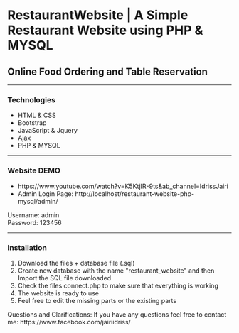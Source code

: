 <h1>RestaurantWebsite | A Simple Restaurant Website using PHP & MYSQL</h1>
<h2>Online Food Ordering and Table Reservation</h2>
<hr>
<div>
	<h3>Technologies</h3>
  	<ul>
		<li>HTML & CSS</li>
		<li>Bootstrap</li>
		<li>JavaScript & Jquery</li>
		<li>Ajax</li>
		<li>PHP & MYSQL</li>
	</ul>
</div>
<hr>
<div>
	<h3>Website DEMO</h3>
  	<ul>
		<li>https://www.youtube.com/watch?v=K5KtjIR-9ts&ab_channel=IdrissJairi</li>
		<li>Admin Login Page: http://localhost/restaurant-website-php-mysql/admin/</li>
	</ul>
	<p>
		Username: admin
		<br>
		Password: 123456
	</p>
</div>
<hr>
<div>
	<h3>Installation</h3>
  	<ol>
		<li>Download the files + database file (.sql)</li>
		<li>Create new database with the name "restaurant_website" and then Import the SQL file downloaded </li>
		<li>Check the files connect.php to make sure that everything is working</li>
		<li>The website is ready to use</li>
		<li>Feel free to edit the missing parts or the existing parts</li>
	</ol>
</div>
<p>Questions and Clarifications: If you have any questions feel free to contact me: https://www.facebook.com/jairiidriss/</p>

